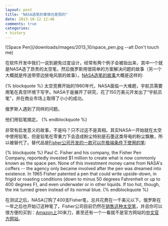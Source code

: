 ```yaml
---
layout: post
title: "NASA造笔的事情也是假的"
date: 2013-10-12 12:46
comments: true
categories:
- history
---
```



![Space Pen](/downloads/images/2013_10/space_pen.jpg --alt Don't touch me)

在软件开发中我们一说到避免过度设计，经常有两个例子会被抬出来，其中一个就是NASA造了昂贵的太空笔，然后俄罗斯用很简单的方案解决问题的故事（另一个大概就是传送带旁边放电风扇的故事）。[NASA造笔的故事](http://www.snopes.com/business/genius/spacepen.asp)大概是这样的:

{% blockquote %}
太空竞赛开始的1960年代，NASA面临一大难题，宇航员需要用笔在真空环境下写字。NASA于是展开了研究，花了150万美元开发出了“宇航员笔”，并在商业市场上取得了小小的成功。

俄罗斯人遇到了同样的问题。

他们用铅笔搞定。
{% endblockquote %}

非常有启发意义的故事，不是吗？只不过这不是真相。其实NASA一开始就在太空中使用铅笔，但是铅笔在零重力下会造成粉尘特别是石墨这类导电的粉尘飘散，所以被替代了。替代品是[Fisher公司开发的一款可以在极端条件下使用的笔](http://www.scientificamerican.com/article.cfm?id=fact-or-fiction-nasa-spen):


{% blockquote %}
Paul C. Fisher and his company, the Fisher Pen Company, reportedly invested $1 million to create what is now commonly known as the space pen. None of this investment money came from NASA's coffers -- the agency only became involved after the pen was dreamed into existence. In 1965 Fisher patented a pen that could write upside-down, in frigid or roasting conditions (down to minus 50 degrees Fahrenheit or up to 400 degrees F), and even underwater or in other liquids. If too hot, though, the ink turned green instead of its normal blue.
{% endblockquote %}

在测试之后，NASA订购了400支Fisher笔，总共花费在一千美元以下。俄罗斯在一年之后也开始订这种笔了。Fisher公司目前仍然在[销售这种太空笔](http://www.spacepen.com/originalastronautspacepen.aspx)，并且你可以很方便的买到：[Amazon上](http://www.amazon.com/exec/obidos/ASIN/B0015ZP2AC/ref=nosim/0sil8)30来刀，甚至还有一个一看就不是官方网站的[中文官方网站](http://www.spacepen.cn/index.php)。


